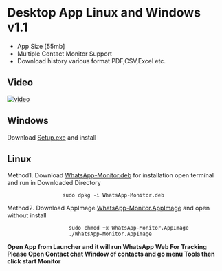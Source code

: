 # Desktop App Linux and Windows v1.1

* App Size  [55mb]
* Multiple Contact Monitor Support
* Download history various format PDF,CSV,Excel etc. 

## Video
[![video](https://user-images.githubusercontent.com/29729380/85369456-c37a4900-b54a-11ea-9e08-d29ac54e2b4e.png)
](https://www.youtube.com/watch?v=oDPMrvz2YhI)



## Windows
Download [Setup.exe](https://drive.google.com/file/d/1BF6OtZVA4xcRjeA_R8W-CxUSAVK9qWft/view?usp=sharing) and install 

## Linux 

Method1. Download [WhatsApp-Monitor.deb](https://drive.google.com/file/d/1niS3DmdU-4yFzG5580fLH4lEUzFF55m8/view?usp=sharing) for installation open terminal and run in Downloaded Directory

                      sudo dpkg -i WhatsApp-Monitor.deb 
        
Method2. Download AppImage [WhatsApp-Monitor.AppImage](https://drive.google.com/file/d/16f2jcMI4fBHtP5_X3IOIWCVpVMWeGEiw/view?usp=sharing) and open without install

                        sudo chmod +x WhatsApp-Monitor.AppImage
                        ./WhatsApp-Monitor.AppImage
                      
                      
                      
 **Open App from Launcher and it will run WhatsApp Web  For Tracking Please Open Contact chat Window of contacts and go menu Tools then click start Monitor**
